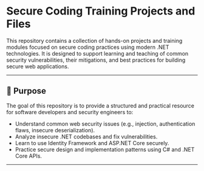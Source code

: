 # Secure Coding Training Projects and Files

This repository contains a collection of hands-on projects and training modules focused on secure coding practices using modern .NET technologies. It is designed to support learning and teaching of common security vulnerabilities, their mitigations, and best practices for building secure web applications.

---

## 🔐 Purpose

The goal of this repository is to provide a structured and practical resource for software developers and security engineers to:

- Understand common web security issues (e.g., injection, authentication flaws, insecure deserialization).
- Analyze insecure .NET codebases and fix vulnerabilities.
- Learn to use Identity Framework and ASP.NET Core securely.
- Practice secure design and implementation patterns using C# and .NET Core APIs.

---
